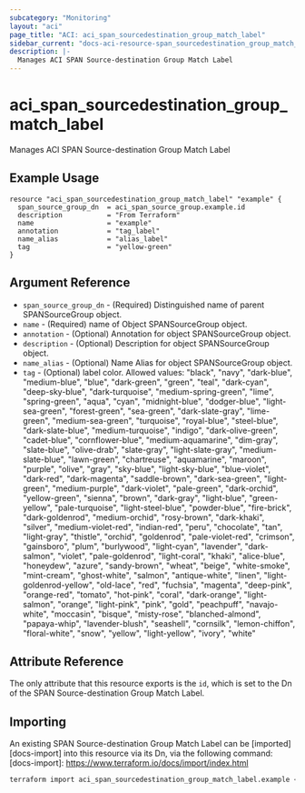 ```yaml
---
subcategory: "Monitoring"
layout: "aci"
page_title: "ACI: aci_span_sourcedestination_group_match_label"
sidebar_current: "docs-aci-resource-span_sourcedestination_group_match_label"
description: |-
  Manages ACI SPAN Source-destination Group Match Label
---
```


# aci_span_sourcedestination_group_match_label #

Manages ACI SPAN Source-destination Group Match Label

## Example Usage ##

```hcl
resource "aci_span_sourcedestination_group_match_label" "example" {
  span_source_group_dn  = aci_span_source_group.example.id
  description           = "From Terraform"
  name                  = "example"
  annotation            = "tag_label"
  name_alias            = "alias_label"
  tag                   = "yellow-green"
}
```

## Argument Reference ##

* `span_source_group_dn` - (Required) Distinguished name of parent SPANSourceGroup object.
* `name` - (Required) name of Object SPANSourceGroup object.
* `annotation` - (Optional) Annotation for object SPANSourceGroup object.
* `description` - (Optional) Description for object SPANSourceGroup object.
* `name_alias` - (Optional) Name Alias for object SPANSourceGroup object.
* `tag` - (Optional) label color.
Allowed values: "black", "navy", "dark-blue", "medium-blue", "blue", "dark-green", "green", "teal", "dark-cyan", "deep-sky-blue", "dark-turquoise", "medium-spring-green", "lime", "spring-green", "aqua", "cyan", "midnight-blue", "dodger-blue", "light-sea-green", "forest-green", "sea-green", "dark-slate-gray", "lime-green", "medium-sea-green", "turquoise", "royal-blue", "steel-blue", "dark-slate-blue", "medium-turquoise", "indigo", "dark-olive-green", "cadet-blue", "cornflower-blue", "medium-aquamarine", "dim-gray", "slate-blue", "olive-drab", "slate-gray", "light-slate-gray", "medium-slate-blue", "lawn-green", "chartreuse", "aquamarine", "maroon", "purple", "olive", "gray", "sky-blue", "light-sky-blue", "blue-violet", "dark-red", "dark-magenta", "saddle-brown", "dark-sea-green", "light-green", "medium-purple", "dark-violet", "pale-green", "dark-orchid", "yellow-green", "sienna", "brown", "dark-gray", "light-blue", "green-yellow", "pale-turquoise", "light-steel-blue", "powder-blue", "fire-brick", "dark-goldenrod", "medium-orchid", "rosy-brown", "dark-khaki", "silver", "medium-violet-red", "indian-red", "peru", "chocolate", "tan", "light-gray", "thistle", "orchid", "goldenrod", "pale-violet-red", "crimson", "gainsboro", "plum", "burlywood", "light-cyan", "lavender", "dark-salmon", "violet", "pale-goldenrod", "light-coral", "khaki", "alice-blue", "honeydew", "azure", "sandy-brown", "wheat", "beige", "white-smoke", "mint-cream", "ghost-white", "salmon", "antique-white", "linen", "light-goldenrod-yellow", "old-lace", "red", "fuchsia", "magenta", "deep-pink", "orange-red", "tomato", "hot-pink", "coral", "dark-orange", "light-salmon", "orange", "light-pink", "pink", "gold", "peachpuff", "navajo-white", "moccasin", "bisque", "misty-rose", "blanched-almond", "papaya-whip", "lavender-blush", "seashell", "cornsilk", "lemon-chiffon", "floral-white", "snow", "yellow", "light-yellow", "ivory", "white"

## Attribute Reference ##

The only attribute that this resource exports is the `id`, which is set to the
Dn of the SPAN Source-destination Group Match Label.

## Importing ##

An existing SPAN Source-destination Group Match Label can be [imported][docs-import] into this resource via its Dn, via the following command:
[docs-import]: <https://www.terraform.io/docs/import/index.html>

```bash
terraform import aci_span_sourcedestination_group_match_label.example <Dn>
```
